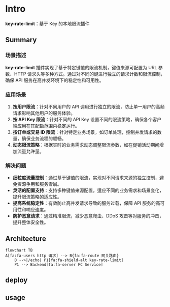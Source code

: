 # Intro
**key-rate-limit**：基于 Key 的本地限流插件

## Summary
### 场景描述
**key-rate-limit** 插件实现了基于特定键值的限流机制，键值来源可配置为 URL 参数、HTTP 请求头等多种方式。通过对不同的键进行独立的请求计数和限流控制，确保 API 服务在高并发环境下的稳定性和可用性。

### 应用场景
1. **按用户限流**：针对不同用户的 API 调用进行独立的限流，防止单一用户的高频请求影响其他用户的服务体验。
2. **按 API Key 限流**：针对不同的 API Key 设置不同的限流策略，确保各个客户端应用在其配额范围内稳定运行。
4. **按订单或交易 ID 限流**：针对特定业务场景，如订单处理，控制并发请求的数量，确保业务流程的顺畅。
5. **动态限流策略**：根据实时的业务需求动态调整限流参数，如在促销活动期间增加流量允许量。

### 解决问题
- **细粒度流量控制**：通过基于键值的限流，实现对不同请求来源的独立控制，避免资源争用和服务雪崩。
- **灵活的配置支持**：支持多种键值来源配置，适应不同的业务需求和场景变化，提升限流策略的适应性。
- **提高系统稳定性**：有效防止高并发请求导致的服务过载，保障 API 服务的高可用性和响应速度。
- **防护恶意请求**：通过精准限流，减少恶意爬虫、DDoS 攻击等对服务的冲击，提升整体安全性。


## Architecture
```mermaid
flowchart TB
A[fa:fa-users http 请求] --> B{fa:fa-route 网关路由}
	B -->|/echo| P1[fa:fa-shield-alt key-rate-limit]
	P1 --> Backend[fa:fa-server FC Service]
```
## deploy

## usage